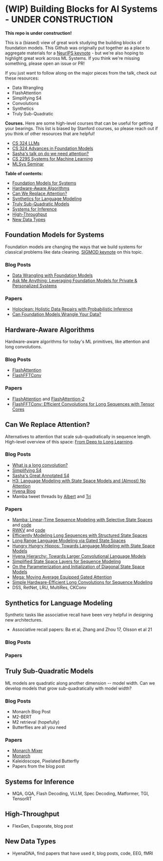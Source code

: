 # (WIP) Building Blocks for AI Systems - UNDER CONSTRUCTION

**This repo is under construction!**

This is a (biased) view of great work studying the building blocks of foundation models.
This Github was originally put together as a place to aggregate materials for a [NeurIPS keynote](https://neurips.cc/virtual/2023/invited-talk/73990) - but we're also hoping to highlight great work across ML Systems.
If you think we're missing something, please open an issue or PR!

If you just want to follow along on the major pieces from the talk, check out these resources:
* Data Wrangling
* FlashAttention
* Simplifying S4
* Convolutions
* Synthetics
* Truly Sub-Quadratic

**Courses.** Here are some high-level courses that can be useful for getting your bearings.
This list is biased by Stanford courses, so please reach out if you think of other resources that are helpful!
* [CS 324 LLMs](https://stanford-cs324.github.io/winter2022/)
* [CS 324 Advances in Foundation Models](https://stanford-cs324.github.io/winter2023/)
* [Sasha's talk on do we need attention?](https://github.com/srush/do-we-need-attention/blob/main/DoWeNeedAttention.pdf)
* [CS 229S Systems for Machine Learning](https://cs229s.stanford.edu/fall2023/)
* [MLSys Seminar](https://mlsys.stanford.edu/)

**Table of contents:**
* [Foundation Models for Systems](#foundation-models-for-systems)
* [Hardware-Aware Algorithms](#hardware-aware-algorithms)
* [Can We Replace Attention?](#can-we-replace-attention)
* [Synthetics for Language Modeling](#synthetics-for-language-modeling)
* [Truly Sub-Quadratic Models](#truly-sub-quadratic-models)
* [Systems for Inference](#systems-for-inference)
* [High-Throughput](#high-throughput)
* [New Data Types](#new-data-types)

## Foundation Models for Systems
Foundation models are changing the ways that we build systems for classical problems like data cleaning.
[SIGMOD keynote](https://cs.stanford.edu/~chrismre/papers/SIGMOD-Chris-Re-DataCentric-Foundation-Models-KeyNote.pdf) on this topic.

### Blog Posts
* [Data Wrangling with Foundation Models](https://hazyresearch.stanford.edu/blog/2023-01-13-datawrangling)
* [Ask Me Anything: Leveraging Foundation Models for Private & Personalized Systems](https://hazyresearch.stanford.edu/blog/2023-04-18-personalization)

### Papers
* [Holoclean: Holistic Data Repairs with Probabilistic Inference](https://arxiv.org/abs/1702.00820)
* [Can Foundation Models Wrangle Your Data?](https://arxiv.org/abs/2205.09911)

## Hardware-Aware Algorithms

Hardware-aware algorithms for today's ML primitives, like attention and long convolutions.

### Blog Posts
* [FlashAttention](https://crfm.stanford.edu/2023/01/13/flashattention.html)
* [FlashFFTConv](https://hazyresearch.stanford.edu/blog/2023-11-13-flashfftconv)

### Papers
* [FlashAttention](https://arxiv.org/abs/2205.14135) and [FlashAttention-2](https://arxiv.org/abs/2307.08691)
* [FlashFFTConv: Efficient Convolutions for Long Sequences with Tensor Cores](https://arxiv.org/abs/2311.05908)

## Can We Replace Attention?

Alternatives to attention that scale sub-quadratically in sequence length.
High-level overview of this space: [From Deep to Long Learning](https://hazyresearch.stanford.edu/blog/2023-03-27-long-learning).

### Blog Posts
* [What is a long convolution?]()
* [Simplifying S4](https://hazyresearch.stanford.edu/blog/2022-06-11-simplifying-s4)
* [Sasha's Great Annotated S4](https://srush.github.io/annotated-s4/)
* [H3: Language Modeling with State Space Models and (Almost) No Attention](https://hazyresearch.stanford.edu/blog/2023-01-20-h3)
* [Hyena Blog](https://hazyresearch.stanford.edu/blog/2023-06-08-hyena-safari)
* Mamba tweet threads by [Albert](https://twitter.com/_albertgu/status/1731727672286294400) and [Tri](https://twitter.com/tri_dao/status/1731728602230890895)

### Papers
* [Mamba: Linear-Time Sequence Modeling with Selective State Spaces](https://arxiv.org/abs/2312.00752) and [code](https://github.com/state-spaces/mamba)
* [RWKV](https://arxiv.org/abs/2305.13048) and [code](https://github.com/BlinkDL/RWKV-LM)
* [Efficiently Modeling Long Sequences with Structured State Spaces](https://arxiv.org/abs/2111.00396)
* [Long Range Language Modeling via Gated State Spaces](https://arxiv.org/abs/2206.13947)
* [Hungry Hungry Hippos: Towards Language Modeling with State Space Models](https://arxiv.org/abs/2212.14052)
* [Hyena Hierarchy: Towards Larger Convolutional Language Models](https://arxiv.org/abs/2302.10866)
* [Simplified State Space Layers for Sequence Modeling](https://arxiv.org/abs/2208.04933)
* [On the Parameterization and Initialization of Diagonal State Space Models](https://arxiv.org/abs/2206.11893)
* [Mega: Moving Average Equipped Gated Attention](https://arxiv.org/abs/2209.10655)
* [Simple Hardware-Efficient Long Convolutions for Sequence Modeling](https://arxiv.org/abs/2302.06646)
* DSS, RetNet, LRU, MultiRes, CKConv

## Synthetics for Language Modeling
Synthetic tasks like associative recall have been very helpful in designing new architectures.
* Associative recall papers: Ba et al, Zhang and Zhou 17, Olsson et al 21

### Blog Posts

### Papers

## Truly Sub-Quadratic Models

ML models are quadratic along another dimension -- model width.
Can we develop models that grow sub-quadratically with model width?

### Blog Posts
* Monarch Blog Post
* M2-BERT
* M2 retrieval (hopefully)
* Butterflies are all you need

### Papers
* [Monarch Mixer](https://arxiv.org/abs/2310.12109)
* [Monarch](https://arxiv.org/abs/2204.00595)
* Kaleidoscope, Pixelated Butterfly
* Papers from the blog post

## Systems for Inference
* MQA, GQA, Flash Decoding, VLLM, Spec Decoding, Matformer, TGI, TensorRT

## High-Throughput
* FlexGen, Evaporate, blog post

## New Data Types
* HyenaDNA, find papers that have used it, blog posts, code, EEG, fMRI

